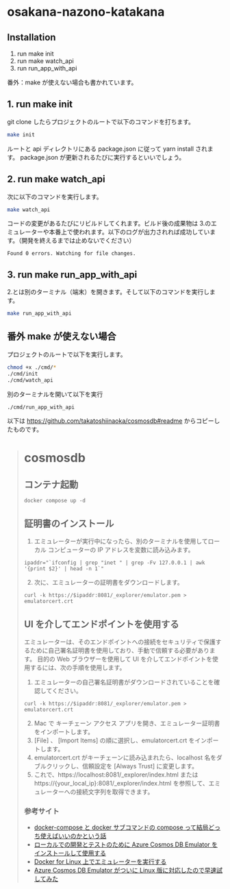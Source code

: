# osakana-nazono-katakana

## Installation

1. run make init
2. run make watch_api
3. run run_app_with_api

番外：make が使えない場合も書かれています。

## 1. run make init

git clone したらプロジェクトのルートで以下のコマンドを打ちます。

```sh
make init
```

ルートと api ディレクトリにある package.json に従って yarn install されます。
package.json が更新されるたびに実行するといいでしょう。

## 2. run make watch_api

次に以下のコマンドを実行します。

```sh
make watch_api
```

コードの変更があるたびにリビルドしてくれます。ビルド後の成果物は 3.のエミュレーターや本番上で使われます。以下のログが出力されれば成功しています。（開発を終えるまでは止めないでください）

```
Found 0 errors. Watching for file changes.
```

## 3. run make run_app_with_api

2.とは別のターミナル（端末）を開きます。そして以下のコマンドを実行します。

```sh
make run_app_with_api
```

## 番外 make が使えない場合

プロジェクトのルートで以下を実行します。

```sh
chmod +x ./cmd/*
./cmd/init
./cmd/watch_api
```

別のターミナルを開いて以下を実行

```sh
./cmd/run_app_with_api
```

以下は https://github.com/takatoshiinaoka/cosmosdb#readme からコピーしたものです。

> # cosmosdb
>
> ## コンテナ起動
>
> ```
> docker compose up -d
> ```
>
> ## 証明書のインストール
>
> 1.  エミュレーターが実行中になったら、別のターミナルを使用してローカル コンピューターの IP アドレスを変数に読み込みます。
>
> ```
> ipaddr="`ifconfig | grep "inet " | grep -Fv 127.0.0.1 | awk '{print $2}' | head -n 1`"
> ```
>
> 2.  次に、エミュレーターの証明書をダウンロードします。
>
> ```
> curl -k https://$ipaddr:8081/_explorer/emulator.pem > emulatorcert.crt
> ```
>
> ## UI を介してエンドポイントを使用する
>
> エミュレーターは、そのエンドポイントへの接続をセキュリティで保護するために自己署名証明書を使用しており、手動で信頼する必要があります。 目的の Web ブラウザーを使用して UI を介してエンドポイントを使用するには、次の手順を使用します。
>
> 1.  エミュレーターの自己署名証明書がダウンロードされていることを確認してください。
>
> ```
> curl -k https://$ipaddr:8081/_explorer/emulator.pem > emulatorcert.crt
> ```
>
> 2.  Mac で キーチェーン アクセス アプリを開き、エミュレーター証明書をインポートします。
> 3.  [File] 、 [Import Items] の順に選択し、emulatorcert.crt をインポートします。
> 4.  emulatorcert.crt がキーチェーンに読み込まれたら、localhost 名をダブルクリックし、信頼設定を [Always Trust] に変更します。
> 5.  これで、https://localhost:8081/\_explorer/index.html または https://{your_local_ip}:8081/\_explorer/index.html を参照して、エミュレーターへの接続文字列を取得できます。
>
> ### 参考サイト
>
> - [docker-compose と docker サブコマンドの compose って結局どっち使えばいいのかという話](https://keyno63.hatenablog.com/entry/2021/07/24/231528)
> - [ローカルでの開発とテストのために Azure Cosmos DB Emulator をインストールして使用する](https://docs.microsoft.com/ja-jp/azure/cosmos-db/local-emulator?tabs=ssl-netstd21)
> - [Docker for Linux 上でエミュレーターを実行する](https://docs.microsoft.com/ja-jp/azure/cosmos-db/linux-emulator?tabs=ssl-netstd21)
> - [Azure Cosmos DB Emulator がついに Linux 版に対応したので早速試してみた](https://zenn.dev/ymasaoka/articles/get-started-with-cosmosdb-linux-emulator)
